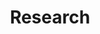 ---
title: Research
description: 
image:

# Badge style
style:
    background: "#FF4E88"
    color: "#ffffff"
---